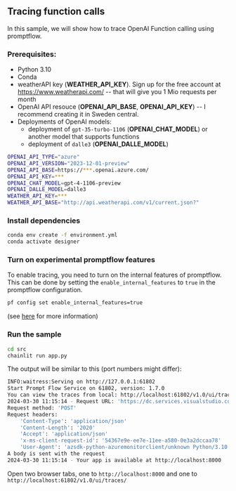 ## Tracing function calls

In this sample, we will show how to trace OpenAI Function calling using promptflow.

### Prerequisites:

- Python 3.10
- Conda
- weatherAPI key (**WEATHER_API_KEY**). Sign up for the free account at https://www.weatherapi.com/ -- that will give you 1 Mio requests per month
- OpenAI API resouce (**OPENAI_API_BASE**, **OPENAI_API_KEY**) -- I recommend creating it in Sweden central. 
- Deployments of OpenAI models:
    - deployment of `gpt-35-turbo-1106` (**OPENAI_CHAT_MODEL**) or another model that supports functions
    - deployment of `dalle3` (**OPENAI_DALLE_MODEL**) 

```bash
OPENAI_API_TYPE="azure"
OPENAI_API_VERSION="2023-12-01-preview"
OPENAI_API_BASE=https://***.openai.azure.com/
OPENAI_API_KEY=***
OPENAI_CHAT_MODEL=gpt-4-1106-preview
OPENAI_DALLE_MODEL=dalle3
WEATHER_API_KEY=***
WEATHER_API_BASE="http://api.weatherapi.com/v1/current.json?"
```

### Install dependencies

```bash
conda env create -f environment.yml
conda activate designer
```

### Turn on experimental promptflow features

To enable tracing, you need to turn on the internal features of promptflow. This can be done by setting the `enable_internal_features` to `true` in the promptflow configuration.

```bash
pf config set enable_internal_features=true
```
(see [here](https://github.com/microsoft/promptflow/blob/clwan/eager-mode-sample/examples/tutorials/trace/README.md) for more information)


### Run the sample

```bash
cd src
chainlit run app.py
```

The output will be similar to this (port numbers might differ):

```bash
INFO:waitress:Serving on http://127.0.0.1:61802
Start Prompt Flow Service on 61802, version: 1.7.0
You can view the traces from local: http://localhost:61802/v1.0/ui/traces/
2024-03-30 11:15:14 - Request URL: 'https://dc.services.visualstudio.com/v2.1/track'
Request method: 'POST'
Request headers:
    'Content-Type': 'application/json'
    'Content-Length': '2020'
    'Accept': 'application/json'
    'x-ms-client-request-id': '54367e9e-ee7e-11ee-a580-0e3a2dccaa78'
    'User-Agent': 'azsdk-python-azuremonitorclient/unknown Python/3.10.4 (macOS-10.16-x86_64-i386-64bit)'
A body is sent with the request
2024-03-30 11:15:14 - Your app is available at http://localhost:8000
```

Open two browser tabs, one to `http://localhost:8000` and one to `http://localhost:61802/v1.0/ui/traces/`
